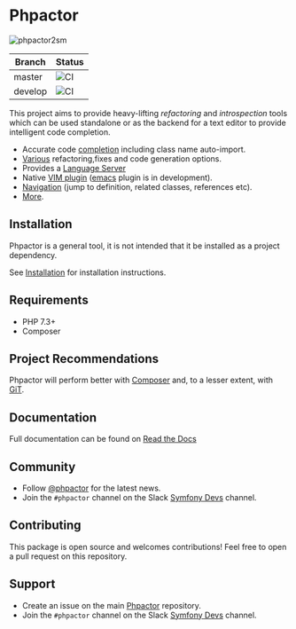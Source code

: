 Phpactor
========

![phpactor2sm](https://user-images.githubusercontent.com/530801/27995098-82e72c4c-64c0-11e7-96d2-f549c711ca8b.png)

| Branch       | Status                                                                                                                         |
| ------------ | ------------------------------------------------------------------------------------------------------------------------------ |
| master       | ![CI](https://github.com/phpactor/phpactor/workflows/CI/badge.svg?branch=master)                                               |
| develop      | ![CI](https://github.com/phpactor/phpactor/workflows/CI/badge.svg?branch=develop)                                              |

This project aims to provide heavy-lifting *refactoring* and *introspection*
tools which can be used standalone or as the backend for a text editor to
provide intelligent code completion.

- Accurate code [completion](https://phpactor.readthedocs.io/en/develop/reference/completion.html) including class name auto-import.
- [Various](https://phpactor.readthedocs.io/en/develop/reference/refactorings.html) refactoring,fixes and code generation options.
- Provides a [Language Server](https://phpactor.readthedocs.io/en/develop/usage/language-server.html)
- Native [VIM plugin](https://phpactor.readthedocs.io/en/develop/usage/vim-plugin.html) ([emacs](https://github.com/emacs-php/phpactor.el) plugin is in development).
- [Navigation](https://phpactor.readthedocs.io/en/develop/reference/navigation.html) (jump to
  definition, related classes, references etc).
- [More](https://phpactor.readthedocs.io/en/develop).

Installation
------------

Phpactor is a general tool, it is not intended that it be installed as a project dependency.

See
[Installation](https://phpactor.readthedocs.io/en/develop/usage/standalone.html)
for installation instructions.

Requirements
------------

- PHP 7.3+
- Composer

Project Recommendations
-----------------------

Phpactor will perform better with [Composer](https://getcomposer.org) and, to
a lesser extent, with [GiT](https://git-scm.org).

Documentation
-------------

Full documentation can be found on [Read the Docs](https://phpactor.readthedocs.io/en/develop)

Community
---------

- Follow [@phpactor](https://twitter.com/phpactor) for the latest news.
- Join the `#phpactor` channel on the Slack [Symfony Devs](https://symfony.com/slack-invite) channel.

Contributing
------------

This package is open source and welcomes contributions! Feel free to open a
pull request on this repository.

Support
-------

- Create an issue on the main [Phpactor](https://github.com/phpactor/phpactor) repository.
- Join the `#phpactor` channel on the Slack [Symfony Devs](https://symfony.com/slack-invite) channel.

